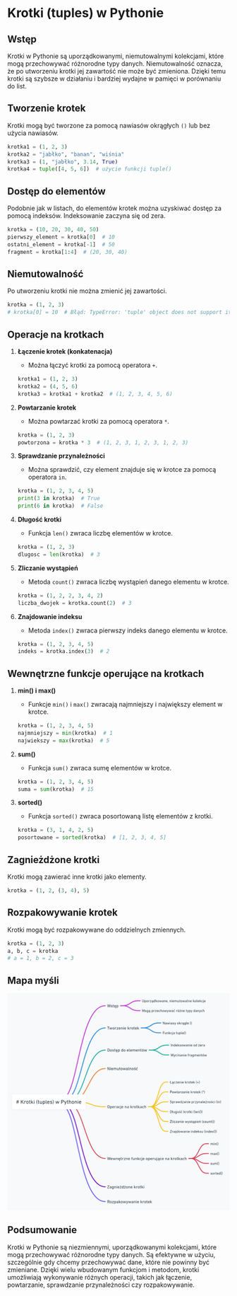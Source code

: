# Krotki (tuples) w Pythonie

## Wstęp

Krotki w Pythonie są uporządkowanymi, niemutowalnymi kolekcjami, które mogą przechowywać różnorodne typy danych. Niemutowalność oznacza, że po utworzeniu krotki jej zawartość nie może być zmieniona. Dzięki temu krotki są szybsze w działaniu i bardziej wydajne w pamięci w porównaniu do list.

## Tworzenie krotek

Krotki mogą być tworzone za pomocą nawiasów okrągłych `()` lub bez użycia nawiasów.

```python
krotka1 = (1, 2, 3)
krotka2 = "jabłko", "banan", "wiśnia"
krotka3 = (1, "jabłko", 3.14, True)
krotka4 = tuple([4, 5, 6])  # użycie funkcji tuple()
```

## Dostęp do elementów

Podobnie jak w listach, do elementów krotek można uzyskiwać dostęp za pomocą indeksów. Indeksowanie zaczyna się od zera.

```python
krotka = (10, 20, 30, 40, 50)
pierwszy_element = krotka[0]  # 10
ostatni_element = krotka[-1]  # 50
fragment = krotka[1:4]  # (20, 30, 40)
```

## Niemutowalność

Po utworzeniu krotki nie można zmienić jej zawartości.

```python
krotka = (1, 2, 3)
# krotka[0] = 10  # Błąd: TypeError: 'tuple' object does not support item assignment
```

## Operacje na krotkach

1. **Łączenie krotek (konkatenacja)**
   - Można łączyć krotki za pomocą operatora `+`.

   ```python
   krotka1 = (1, 2, 3)
   krotka2 = (4, 5, 6)
   krotka3 = krotka1 + krotka2  # (1, 2, 3, 4, 5, 6)
   ```

2. **Powtarzanie krotek**
   - Można powtarzać krotki za pomocą operatora `*`.

   ```python
   krotka = (1, 2, 3)
   powtorzona = krotka * 3  # (1, 2, 3, 1, 2, 3, 1, 2, 3)
   ```

3. **Sprawdzanie przynależności**
   - Można sprawdzić, czy element znajduje się w krotce za pomocą operatora `in`.

   ```python
   krotka = (1, 2, 3, 4, 5)
   print(3 in krotka)  # True
   print(6 in krotka)  # False
   ```

4. **Długość krotki**
   - Funkcja `len()` zwraca liczbę elementów w krotce.

   ```python
   krotka = (1, 2, 3)
   dlugosc = len(krotka)  # 3
   ```

5. **Zliczanie wystąpień**
   - Metoda `count()` zwraca liczbę wystąpień danego elementu w krotce.

   ```python
   krotka = (1, 2, 2, 3, 4, 2)
   liczba_dwojek = krotka.count(2)  # 3
   ```

6. **Znajdowanie indeksu**
   - Metoda `index()` zwraca pierwszy indeks danego elementu w krotce.

   ```python
   krotka = (1, 2, 3, 4, 5)
   indeks = krotka.index(3)  # 2
   ```

## Wewnętrzne funkcje operujące na krotkach

1. **min() i max()**
   - Funkcje `min()` i `max()` zwracają najmniejszy i największy element w krotce.

   ```python
   krotka = (1, 2, 3, 4, 5)
   najmniejszy = min(krotka)  # 1
   najwiekszy = max(krotka)  # 5
   ```

2. **sum()**
   - Funkcja `sum()` zwraca sumę elementów w krotce.

   ```python
   krotka = (1, 2, 3, 4, 5)
   suma = sum(krotka)  # 15
   ```

3. **sorted()**
   - Funkcja `sorted()` zwraca posortowaną listę elementów z krotki.

   ```python
   krotka = (3, 1, 4, 2, 5)
   posortowane = sorted(krotka)  # [1, 2, 3, 4, 5]
   ```

## Zagnieżdżone krotki

Krotki mogą zawierać inne krotki jako elementy.

```python
krotka = (1, 2, (3, 4), 5)
```

## Rozpakowywanie krotek

Krotki mogą być rozpakowywane do oddzielnych zmiennych.

```python
krotka = (1, 2, 3)
a, b, c = krotka
# a = 1, b = 2, c = 3
```

## Mapa myśli

![Tuple](../../assets/image/Typy%20dnych/Krotki.png)

## Podsumowanie

Krotki w Pythonie są niezmiennymi, uporządkowanymi kolekcjami, które mogą przechowywać różnorodne typy danych. Są efektywne w użyciu, szczególnie gdy chcemy przechowywać dane, które nie powinny być zmieniane. Dzięki wielu wbudowanym funkcjom i metodom, krotki umożliwiają wykonywanie różnych operacji, takich jak łączenie, powtarzanie, sprawdzanie przynależności czy rozpakowywanie.

